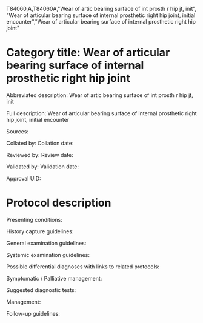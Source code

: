 T84060,A,T84060A,"Wear of artic bearing surface of int prosth r hip jt, init", "Wear of articular bearing surface of internal prosthetic right hip joint, initial encounter","Wear of articular bearing surface of internal prosthetic right hip joint"
# Category title: Wear of articular bearing surface of internal prosthetic right hip joint

Abbreviated description: Wear of artic bearing surface of int prosth r hip jt, init

Full description: Wear of articular bearing surface of internal prosthetic right hip joint, initial encounter

Sources:

Collated by:
Collation date:

Reviewed by:
Review date:

Validated by:
Validation date:

Approval UID:

# Protocol description

Presenting conditions:

History capture guidelines:

General examination guidelines:

Systemic examination guidelines:

Possible differential diagnoses with links to related protocols:

Symptomatic / Palliative management:

Suggested diagnostic tests:

Management:

Follow-up guidelines:
